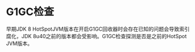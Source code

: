 # G1GC检查

早期JDK 8 HotSpotJVM版本在开启G1GC回收器时会存在已知的问题会导致索引腐化，JDK 8u40之前的版本都会受影响。G1GC检查探测是否是之前的HotSpot JVM版本。